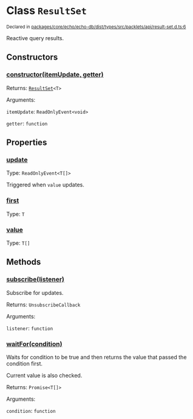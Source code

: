 # Class `ResultSet`
<sub>Declared in [packages/core/echo/echo-db/dist/types/src/packlets/api/result-set.d.ts:6]()</sub>


Reactive query results.

## Constructors
### [constructor(itemUpdate, getter)]()


Returns: <code>[ResultSet](/api/@dxos/client/classes/ResultSet)&lt;T&gt;</code>

Arguments: 

`itemUpdate`: <code>ReadOnlyEvent&lt;void&gt;</code>

`getter`: <code>function</code>

## Properties
### [update]()
Type: <code>ReadOnlyEvent&lt;T[]&gt;</code>

Triggered when  `value`  updates.
### [first]()
Type: <code>T</code>
### [value]()
Type: <code>T[]</code>

## Methods
### [subscribe(listener)]()


Subscribe for updates.

Returns: <code>UnsubscribeCallback</code>

Arguments: 

`listener`: <code>function</code>
### [waitFor(condition)]()


Waits for condition to be true and then returns the value that passed the condition first.

Current value is also checked.

Returns: <code>Promise&lt;T[]&gt;</code>

Arguments: 

`condition`: <code>function</code>